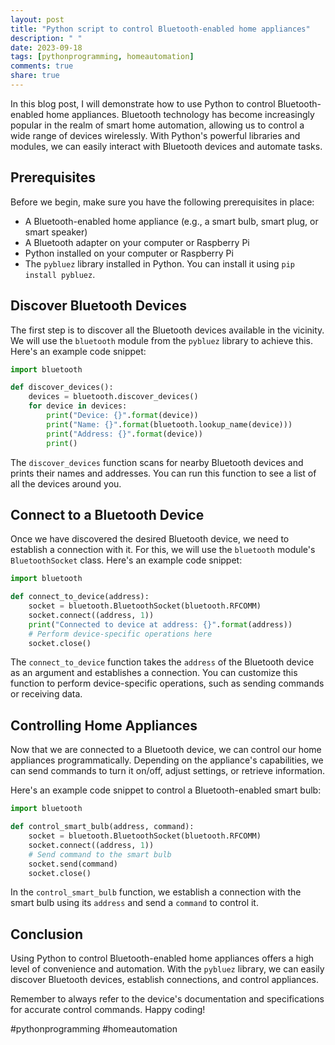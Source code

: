 ```yaml
---
layout: post
title: "Python script to control Bluetooth-enabled home appliances"
description: " "
date: 2023-09-18
tags: [pythonprogramming, homeautomation]
comments: true
share: true
---
```


In this blog post, I will demonstrate how to use Python to control Bluetooth-enabled home appliances. Bluetooth technology has become increasingly popular in the realm of smart home automation, allowing us to control a wide range of devices wirelessly. With Python's powerful libraries and modules, we can easily interact with Bluetooth devices and automate tasks.

## Prerequisites

Before we begin, make sure you have the following prerequisites in place:

- A Bluetooth-enabled home appliance (e.g., a smart bulb, smart plug, or smart speaker)
- A Bluetooth adapter on your computer or Raspberry Pi
- Python installed on your computer or Raspberry Pi
- The `pybluez` library installed in Python. You can install it using `pip install pybluez`.

## Discover Bluetooth Devices

The first step is to discover all the Bluetooth devices available in the vicinity. We will use the `bluetooth` module from the `pybluez` library to achieve this. Here's an example code snippet:

```python
import bluetooth

def discover_devices():
    devices = bluetooth.discover_devices()
    for device in devices:
        print("Device: {}".format(device))
        print("Name: {}".format(bluetooth.lookup_name(device)))
        print("Address: {}".format(device))
        print()
```

The `discover_devices` function scans for nearby Bluetooth devices and prints their names and addresses. You can run this function to see a list of all the devices around you.

## Connect to a Bluetooth Device

Once we have discovered the desired Bluetooth device, we need to establish a connection with it. For this, we will use the `bluetooth` module's `BluetoothSocket` class. Here's an example code snippet:

```python
import bluetooth

def connect_to_device(address):
    socket = bluetooth.BluetoothSocket(bluetooth.RFCOMM)
    socket.connect((address, 1))
    print("Connected to device at address: {}".format(address))
    # Perform device-specific operations here
    socket.close()
```

The `connect_to_device` function takes the `address` of the Bluetooth device as an argument and establishes a connection. You can customize this function to perform device-specific operations, such as sending commands or receiving data.

## Controlling Home Appliances

Now that we are connected to a Bluetooth device, we can control our home appliances programmatically. Depending on the appliance's capabilities, we can send commands to turn it on/off, adjust settings, or retrieve information.

Here's an example code snippet to control a Bluetooth-enabled smart bulb:

```python
import bluetooth

def control_smart_bulb(address, command):
    socket = bluetooth.BluetoothSocket(bluetooth.RFCOMM)
    socket.connect((address, 1))
    # Send command to the smart bulb
    socket.send(command)
    socket.close()
```

In the `control_smart_bulb` function, we establish a connection with the smart bulb using its `address` and send a `command` to control it.

## Conclusion

Using Python to control Bluetooth-enabled home appliances offers a high level of convenience and automation. With the `pybluez` library, we can easily discover Bluetooth devices, establish connections, and control appliances.

Remember to always refer to the device's documentation and specifications for accurate control commands. Happy coding!

#pythonprogramming #homeautomation